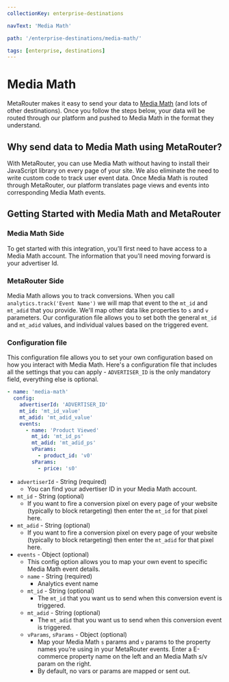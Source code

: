 ```yaml
---
collectionKey: enterprise-destinations

navText: 'Media Math'

path: '/enterprise-destinations/media-math/'

tags: [enterprise, destinations]
---
```


# Media Math

MetaRouter makes it easy to send your data to [Media Math](https://www.mediamath.com/) (and lots of other destinations). Once you follow the steps below, your data will be routed through our platform and pushed to Media Math in the format they understand.

## Why send data to Media Math using MetaRouter?

With MetaRouter, you can use Media Math without having to install their JavaScript library on every page of your site. We also eliminate the need to write custom code to track user event data. Once Media Math is routed through MetaRouter, our platform translates page views and events into corresponding Media Math events.

## Getting Started with Media Math and MetaRouter

### Media Math Side

To get started with this integration, you’ll first need to have access to a Media Math account. The information that you'll need moving forward is your advertiser Id.

### MetaRouter Side

Media Math allows you to track conversions. When you call `analytics.track('Event Name')` we will map that event to the `mt_id` and `mt_adid` that you provide. We'll map other data like properties to `s` and `v` parameters. Our configuration file allows you to set both the general `mt_id` and `mt_adid` values, and individual values based on the triggered event.

### Configuration file

This configuration file allows you to set your own configuration based on how you interact with Media Math. Here's a configuration file that includes all the settings that you can apply - `ADVERTISER_ID` is the only mandatory field, everything else is optional.

```yaml
- name: 'media-math'
  config:
    advertiserId: 'ADVERTISER_ID'
    mt_id: 'mt_id_value'
    mt_adid: 'mt_adid_value'
    events:
      - name: 'Product Viewed'
        mt_id: 'mt_id_ps'
        mt_adid: 'mt_adid_ps'
        vParams:
          - product_id: 'v0'
        sParams:
          - price: 's0'
```

- `advertiserId` - String (required)
  - You can find your advertiser ID in your Media Math account.
- `mt_id` - String (optional)
  - If you want to fire a conversion pixel on every page of your website (typically to block retargeting) then enter the `mt_id` for that pixel here.
- `mt_adid` - String (optional)
  - If you want to fire a conversion pixel on every page of your website (typically to block retargeting) then enter the `mt_adid` for that pixel here.
- `events` - Object (optional)
  - This config option allows you to map your own event to specific Media Math event details.
  - `name` - String (required)
    - Analytics event name
  - `mt_id` - String (optional)
    - The `mt_id` that you want us to send when this conversion event is triggered.
  - `mt_adid` - String (optional)
    - The `mt_adid` that you want us to send when this conversion event is triggered.
  - `vParams`, `sParams` - Object (optional)
    - Map your Media Math `s` params and `v` params to the property names you’re using in your MetaRouter events. Enter a E-commerce property name on the left and an Media Math s/v param on the right.
    - By default, no vars or params are mapped or sent out.
